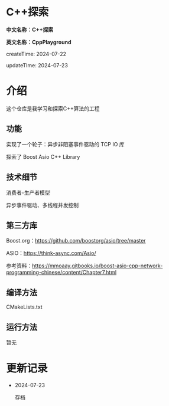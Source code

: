 # C++探索

**中文名称：C++探索**

**英文名称：CppPlayground**

createTime: 2024-07-22

updateTIme: 2024-07-23

# 介绍

这个仓库是我学习和探索C++算法的工程

## 功能

实现了一个轮子：异步非阻塞事件驱动的 TCP IO 库

探索了 Boost Asio C++ Library

## 技术细节

消费者-生产者模型

异步事件驱动、多线程并发控制

## 第三方库

Boost.org：https://github.com/boostorg/asio/tree/master

ASIO：https://think-async.com/Asio/

参考资料：https://mmoaay.gitbooks.io/boost-asio-cpp-network-programming-chinese/content/Chapter7.html



## 编译方法

CMakeLists.txt

## 运行方法

暂无

# 更新记录

- 2024-07-23

  存档